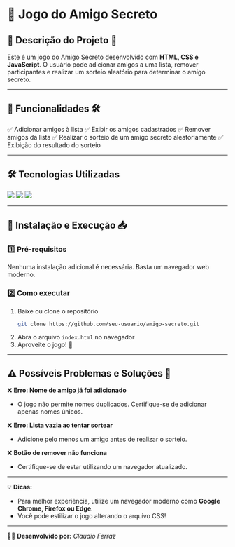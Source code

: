# 🎁 Jogo do Amigo Secreto

## 📌 Descrição do Projeto 📝
Este é um jogo do Amigo Secreto desenvolvido com **HTML, CSS e JavaScript**. O usuário pode adicionar amigos a uma lista, remover participantes e realizar um sorteio aleatório para determinar o amigo secreto.

---

## 🚀 Funcionalidades 🛠️
✅ Adicionar amigos à lista
✅ Exibir os amigos cadastrados
✅ Remover amigos da lista
✅ Realizar o sorteio de um amigo secreto aleatoriamente
✅ Exibição do resultado do sorteio

---

## 🛠 Tecnologias Utilizadas
<div>
  <img src="https://img.shields.io/badge/HTML-239120?style=for-the-badge&logo=html5&logoColor=white">
  <img src="https://img.shields.io/badge/CSS-239120?&style=for-the-badge&logo=css3&logoColor=white">
  <img src="https://img.shields.io/badge/JavaScript-F7DF1E?style=for-the-badge&logo=javascript&logoColor=black">
</div>

---

## 🔧 Instalação e Execução 📥
### 1️⃣ Pré-requisitos
Nenhuma instalação adicional é necessária. Basta um navegador web moderno.

### 2️⃣ Como executar
1. Baixe ou clone o repositório
   ```bash
   git clone https://github.com/seu-usuario/amigo-secreto.git
   ```
2. Abra o arquivo `index.html` no navegador
3. Aproveite o jogo! 🎉

---

## ⚠ Possíveis Problemas e Soluções 🛑
❌ **Erro: Nome de amigo já foi adicionado**
   - O jogo não permite nomes duplicados. Certifique-se de adicionar apenas nomes únicos.

❌ **Erro: Lista vazia ao tentar sortear**
   - Adicione pelo menos um amigo antes de realizar o sorteio.

❌ **Botão de remover não funciona**
   - Certifique-se de estar utilizando um navegador atualizado.

---

💡 **Dicas:**
- Para melhor experiência, utilize um navegador moderno como **Google Chrome, Firefox ou Edge**.
- Você pode estilizar o jogo alterando o arquivo CSS!

---

👨‍💻 **Desenvolvido por:** *Claudio Ferraz*

